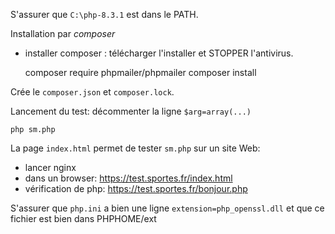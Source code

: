 S'assurer que `C:\php-8.3.1` est dans le PATH.

Installation par _composer_
- installer composer : télécharger l'installer et STOPPER l'antivirus.

    composer require phpmailer/phpmailer
    composer install

Crée le `composer.json` et `composer.lock`.

Lancement du test: décommenter la ligne `$arg=array(...)`

    php sm.php

La page `index.html` permet de tester `sm.php` sur un site Web:
- lancer nginx
- dans un browser: https://test.sportes.fr/index.html
- vérification de php: https://test.sportes.fr/bonjour.php

S'assurer que `php.ini` a bien une ligne `extension=php_openssl.dll` et que ce fichier est bien dans PHPHOME/ext
